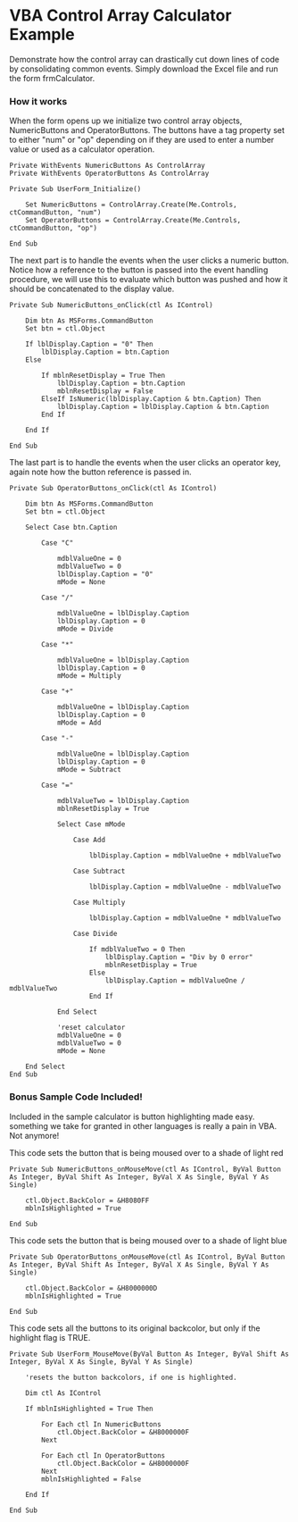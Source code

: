 # VBA Control Array Calculator Example

Demonstrate how the control array can drastically cut down lines of code by consolidating common events.  Simply download the Excel file and run the form frmCalculator.

### How it works

When the form opens up we initialize two control array objects, NumericButtons and OperatorButtons.
The buttons have a tag property set to either "num" or "op" depending on if they are used to enter a number value or used as a calculator operation.

```VBA
Private WithEvents NumericButtons As ControlArray
Private WithEvents OperatorButtons As ControlArray
```
```VBA
Private Sub UserForm_Initialize()
    
    Set NumericButtons = ControlArray.Create(Me.Controls, ctCommandButton, "num")
    Set OperatorButtons = ControlArray.Create(Me.Controls, ctCommandButton, "op")
    
End Sub
```

The next part is to handle the events when the user clicks a numeric button. Notice how a reference to the button is passed into the event handling procedure, we will use this to evaluate which button was pushed and how it should be concatenated to the display value.

```VBA
Private Sub NumericButtons_onClick(ctl As IControl)

    Dim btn As MSForms.CommandButton
    Set btn = ctl.Object

    If lblDisplay.Caption = "0" Then
        lblDisplay.Caption = btn.Caption
    Else
    
        If mblnResetDisplay = True Then
            lblDisplay.Caption = btn.Caption
            mblnResetDisplay = False
        ElseIf IsNumeric(lblDisplay.Caption & btn.Caption) Then
            lblDisplay.Caption = lblDisplay.Caption & btn.Caption
        End If
            
    End If
    
End Sub
```

The last part is to handle the events when the user clicks an operator key, again note how the button reference is passed in.

```VBA
Private Sub OperatorButtons_onClick(ctl As IControl)

    Dim btn As MSForms.CommandButton
    Set btn = ctl.Object
    
    Select Case btn.Caption
        
        Case "C"
            
            mdblValueOne = 0
            mdblValueTwo = 0
            lblDisplay.Caption = "0"
            mMode = None
            
        Case "/"
            
            mdblValueOne = lblDisplay.Caption
            lblDisplay.Caption = 0
            mMode = Divide
        
        Case "*"
        
            mdblValueOne = lblDisplay.Caption
            lblDisplay.Caption = 0
            mMode = Multiply
        
        Case "+"
            
            mdblValueOne = lblDisplay.Caption
            lblDisplay.Caption = 0
            mMode = Add
        
        Case "-"
            
            mdblValueOne = lblDisplay.Caption
            lblDisplay.Caption = 0
            mMode = Subtract
        
        Case "="
            
            mdblValueTwo = lblDisplay.Caption
            mblnResetDisplay = True

            Select Case mMode
            
                Case Add
                    
                    lblDisplay.Caption = mdblValueOne + mdblValueTwo
                    
                Case Subtract
                    
                    lblDisplay.Caption = mdblValueOne - mdblValueTwo
                    
                Case Multiply
                    
                    lblDisplay.Caption = mdblValueOne * mdblValueTwo
                    
                Case Divide
                    
                    If mdblValueTwo = 0 Then
                        lblDisplay.Caption = "Div by 0 error"
                        mblnResetDisplay = True
                    Else
                        lblDisplay.Caption = mdblValueOne / mdblValueTwo
                    End If
                
            End Select
            
            'reset calculator
            mdblValueOne = 0
            mdblValueTwo = 0
            mMode = None
        
    End Select
End Sub
```

### Bonus Sample Code Included!

Included in the sample calculator is button highlighting made easy. something we take for granted in other languages is really a pain in VBA.  Not anymore!

This code sets the button that is being moused over to a shade of light red
```VBA
Private Sub NumericButtons_onMouseMove(ctl As IControl, ByVal Button As Integer, ByVal Shift As Integer, ByVal X As Single, ByVal Y As Single)
    
    ctl.Object.BackColor = &H8080FF
    mblnIsHighlighted = True
    
End Sub
```
This code sets the button that is being moused over to a shade of light blue
```VBA
Private Sub OperatorButtons_onMouseMove(ctl As IControl, ByVal Button As Integer, ByVal Shift As Integer, ByVal X As Single, ByVal Y As Single)
    
    ctl.Object.BackColor = &H8000000D
    mblnIsHighlighted = True
    
End Sub
```

This code sets all the buttons to its original backcolor, but only if the highlight flag is TRUE.
```VBA
Private Sub UserForm_MouseMove(ByVal Button As Integer, ByVal Shift As Integer, ByVal X As Single, ByVal Y As Single)
    
    'resets the button backcolors, if one is highlighted.
    
    Dim ctl As IControl
    
    If mblnIsHighlighted = True Then
    
        For Each ctl In NumericButtons
            ctl.Object.BackColor = &H8000000F
        Next
        
        For Each ctl In OperatorButtons
            ctl.Object.BackColor = &H8000000F
        Next
        mblnIsHighlighted = False
        
    End If
    
End Sub
```
